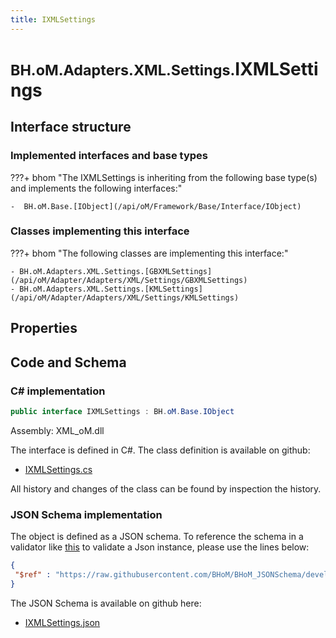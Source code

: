 ```yaml
---
title: IXMLSettings
---
```


# <small>BH.oM.Adapters.XML.Settings.</small>**IXMLSettings**



## Interface structure

### Implemented interfaces and base types

???+ bhom "The IXMLSettings is inheriting from the following base type(s) and implements the following interfaces:"

    -  BH.oM.Base.[IObject](/api/oM/Framework/Base/Interface/IObject)


### Classes implementing this interface

???+ bhom "The following classes are implementing this interface:"

    - BH.oM.Adapters.XML.Settings.[GBXMLSettings](/api/oM/Adapter/Adapters/XML/Settings/GBXMLSettings)
    - BH.oM.Adapters.XML.Settings.[KMLSettings](/api/oM/Adapter/Adapters/XML/Settings/KMLSettings)


## Properties

## Code and Schema

### C# implementation

``` C# title="C#"
public interface IXMLSettings : BH.oM.Base.IObject
```

Assembly: XML_oM.dll

The interface is defined in C#. The class definition is available on github:

- [IXMLSettings.cs](https://github.com/BHoM/XML_Toolkit/blob/develop/XML_oM/Settings\IXMLSettings.cs)

All history and changes of the class can be found by inspection the history.
### JSON Schema implementation

The object is defined as a JSON schema. To reference the schema in a validator like [this](https://www.jsonschemavalidator.net/) to validate a Json instance, please use the lines below:

``` json title="JSON Schema"
{
 "$ref" : "https://raw.githubusercontent.com/BHoM/BHoM_JSONSchema/develop/XML_oM/Settings/IXMLSettings.json"
}
```

The JSON Schema is available on github here:

- [IXMLSettings.json](https://github.com/BHoM/BHoM_JSONSchema/blob/develop/XML_oM/Settings/IXMLSettings.json)

